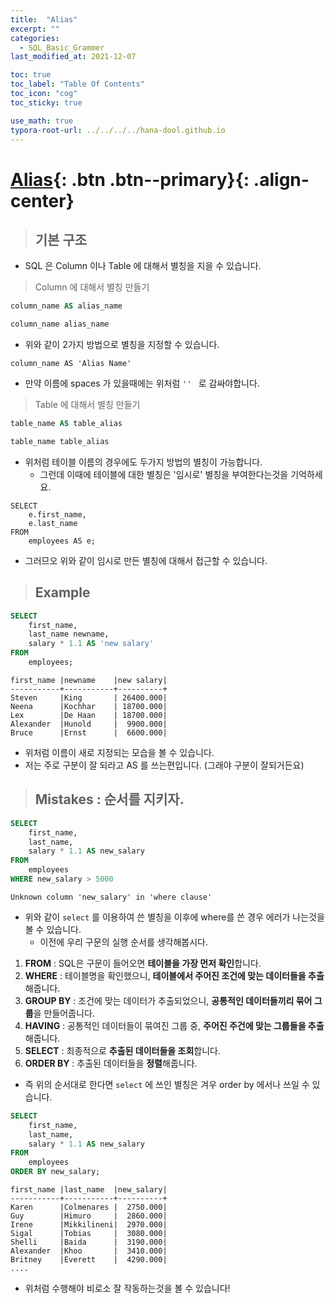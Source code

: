 ```yaml
---
title:  "Alias"
excerpt: ""
categories:
  - SQL_Basic_Grammer
last_modified_at: 2021-12-07

toc: true
toc_label: "Table Of Contents"
toc_icon: "cog"
toc_sticky: true

use_math: true
typora-root-url: ../../../../hana-dool.github.io
---
```


# [Alias](#link){: .btn .btn--primary}{: .align-center}

> ## 기본 구조

- SQL 은 Column 이나 Table 에 대해서 별칭을 지을 수 있습니다.

> Column 에 대해서 별칭 만들기

```sql
column_name AS alias_name
```

```sql
column_name alias_name
```

- 위와 같이 2가지 방법으로 별칭을 지정할 수 있습니다.

```
column_name AS 'Alias Name'
```

- 만약 이름에 spaces 가 있을때에는 위처럼 `'' ` 로 감싸야합니다.

> Table 에 대해서 별칭 만들기

```sql
table_name AS table_alias
```

```sql
table_name table_alias
```

- 위처럼 테이블 이름의 경우에도 두가지 방법의 별칭이 가능합니다.
  - 그런데 이때에 테이블에 대한 별칭은 '임시로' 별칭을 부여한다는것을 기억하세요.

```
SELECT 
    e.first_name, 
    e.last_name
FROM
    employees AS e;
```

- 그러므오 위와 같이 임시로 만든 별칭에 대해서 접근할 수 있습니다.

> ## Example

```sql
SELECT 
    first_name, 
    last_name newname,
    salary * 1.1 AS 'new salary'
FROM
    employees;
```

```
first_name |newname    |new salary|
-----------+-----------+----------+
Steven     |King       | 26400.000|
Neena      |Kochhar    | 18700.000|
Lex        |De Haan    | 18700.000|
Alexander  |Hunold     |  9900.000|
Bruce      |Ernst      |  6600.000|
```

- 위처럼 이름이 새로 지정되는 모습을 볼 수 있습니다. 
- 저는 주로 구분이 잘 되라고 AS 를 쓰는편입니다. (그래야 구분이 잘되거든요)

> ## Mistakes : 순서를 지키자.

```sql
SELECT 
    first_name, 
    last_name, 
    salary * 1.1 AS new_salary
FROM
    employees
WHERE new_salary > 5000
```

```
Unknown column 'new_salary' in 'where clause'
```

- 위와 같이 `select` 를 이용하여 쓴 별칭을 이후에 where를 쓴 경우 에러가 나는것을 볼 수 있습니다.
  - 이전에 우리 구문의 실행 순서를 생각해봅시다.

1. **FROM** : SQL은 구문이 들어오면 **테이블을 가장 먼저 확인**합니다. 
2. **WHERE** : 테이블명을 확인했으니, **테이블에서 주어진 조건에 맞는 데이터들을 추출**해줍니다.
3. **GROUP BY** : 조건에 맞는 데이터가 추출되었으니, **공통적인 데이터들끼리 묶어 그룹**을 만들어줍니다.
4. **HAVING** : 공통적인 데이터들이 묶여진 그룹 중, **주어진 주건에 맞는 그룹들을 추출**해줍니다.
5. **SELECT** : 최종적으로 **추출된 데이터들을 조회**합니다.
6. **ORDER BY** : 추출된 데이터들을 **정렬**해줍니다.

- 즉 위의 순서대로 한다면 `select` 에 쓰인 별칭은 겨우 order by 에서나 쓰일 수 있습니다.

```sql
SELECT 
    first_name, 
    last_name, 
    salary * 1.1 AS new_salary
FROM
    employees
ORDER BY new_salary;
```

```
first_name |last_name  |new_salary|
-----------+-----------+----------+
Karen      |Colmenares |  2750.000|
Guy        |Himuro     |  2860.000|
Irene      |Mikkilineni|  2970.000|
Sigal      |Tobias     |  3080.000|
Shelli     |Baida      |  3190.000|
Alexander  |Khoo       |  3410.000|
Britney    |Everett    |  4290.000|
....
```

- 위처럼 수행해야 비로소 잘 작동하는것을 볼 수 있습니다!

